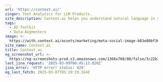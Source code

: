 ```yaml
---
url: 'https://context.ai/'
zinger: Text Analytics for LLM Products.
site_description: Context.ai helps you understand natural language in your LLM powered products.
tags:
  - AI-Toolkit
  - Data-Augmenters
image: >-
  https://with.context.ai/assets/marketing/meta-social-image-b83e80bf36610d133cc9f8df8473b886cbdc91950eb329bab05d8e26a22afadf.png
site_name: Context.ai
title: Context.ai
og_screenshot_url: >-
  https://og-screenshots-prod.s3.amazonaws.com/1366x768/80/false/3c22b3fc4fd647b69794620fa840c8a8de677de22ad0d3b66e3124424ac63110.jpeg
last_jina_request: '2025-03-09T06:45:13.020Z'
jina_error: 'HTTP error! status: 429'
og_last_fetch: 2025-03-07T05:19:19.164Z
---
```



